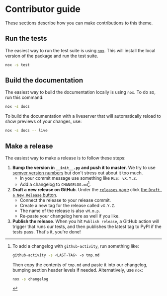 # Contributor guide

These sections describe how you can make contributions to this theme.

## Run the tests

The easiest way to run the test suite is using [`nox`](https://nox.readthedocs.io/).
This will install the local version of the package and run the test suite.

```bash
nox -s test
```

## Build the documentation

The easiest way to build the documentation locally is using `nox`.
To do so, run this command:

```bash
nox -s docs
```

To build the documentation with a liveserver that will automatically reload to show previews of your changes, use:

```bash
nox -s docs -- live
```

## Make a release

The easiest way to make a release is to follow these steps:

1. **Bump the version in `__init__.py` and push it to master**.
   We try to use [semver version numbers](https://semver.org/) but don't stress out about it too much.
   - In your commit message use something like `RLS: vX.Y.Z`.
   - Add a changelog to `CHANGELOG.md`[^1].
2. **Draft a new release on GitHub**.
   Under the [`releases` page](https://github.com/executablebooks/github-activity/releases) click [the `Draft a New Release` button](https://github.com/executablebooks/github-activity/releases/new).
   - Connect the release to your release commit.
   - Create a new tag for the release called `vX.Y.Z`.
   - The name of the release is also `vM.m.p`.
   - Re-paste your changelog here as well if you like.
3. **Publish the release**.
   When you hit `Publish release`, a GitHub action will trigger that runs our tests, and then publishes the latest tag to PyPI if the tests pass.
   That's it, you're done!

[^1]: To add a changelog with `github-activity`, run something like:

    ```bash
    github-activity -s <LAST-TAG> -o tmp.md
    ```

    Then copy the contents of `tmp.md` and paste it into our changelog, bumping section header levels if needed.
    Alternatively, use `nox`:

    ```bash
    nox -s changelog
    ```
